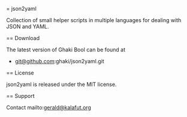 = json2yaml

Collection of small helper scripts in multiple languages for dealing with JSON and YAML.

== Download

The latest version of Ghaki Bool can be found at

* git@github.com:ghaki/json2yaml.git

== License

json2yaml is released under the MIT license.

== Support

Contact mailto:gerald@kalafut.org
